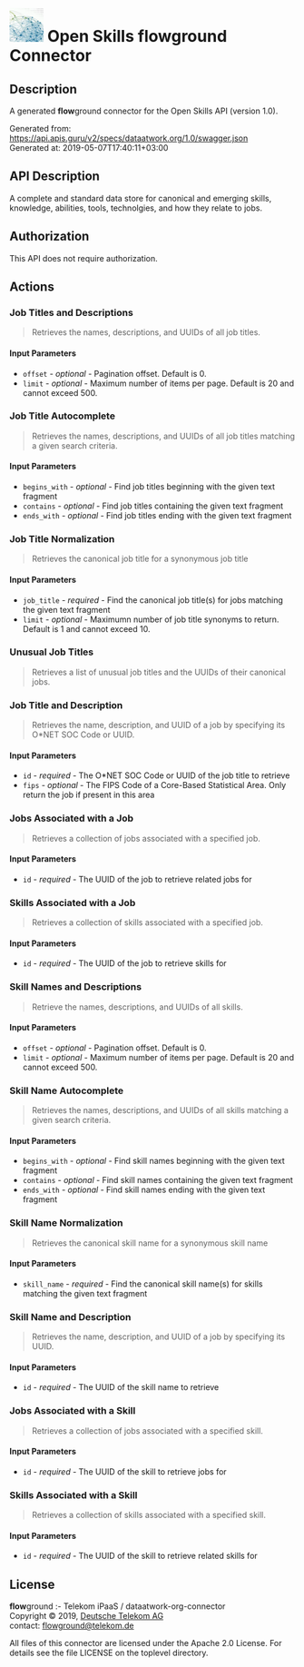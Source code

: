 # ![LOGO](logo.png) Open Skills **flow**ground Connector

## Description

A generated **flow**ground connector for the Open Skills API (version 1.0).

Generated from: https://api.apis.guru/v2/specs/dataatwork.org/1.0/swagger.json<br/>
Generated at: 2019-05-07T17:40:11+03:00

## API Description

A complete and standard data store for canonical and emerging skills, knowledge, abilities, tools, technolgies, and how they relate to jobs.

## Authorization

This API does not require authorization.

## Actions

### Job Titles and Descriptions

> Retrieves the names, descriptions, and UUIDs of all job titles.

#### Input Parameters
* `offset` - _optional_ - Pagination offset. Default is 0.
* `limit` - _optional_ - Maximum number of items per page. Default is 20 and cannot exceed 500.

### Job Title Autocomplete

> Retrieves the names, descriptions, and UUIDs of all job titles matching a given search criteria.

#### Input Parameters
* `begins_with` - _optional_ - Find job titles beginning with the given text fragment
* `contains` - _optional_ - Find job titles containing the given text fragment
* `ends_with` - _optional_ - Find job titles ending with the given text fragment

### Job Title Normalization

> Retrieves the canonical job title for a synonymous job title

#### Input Parameters
* `job_title` - _required_ - Find the canonical job title(s) for jobs matching the given text fragment
* `limit` - _optional_ - Maximumn number of job title synonyms to return. Default is 1 and cannot exceed 10.

### Unusual Job Titles

> Retrieves a list of unusual job titles and the UUIDs of their canonical jobs.

### Job Title and Description

> Retrieves the name, description, and UUID of a job by specifying its O*NET SOC Code or UUID.

#### Input Parameters
* `id` - _required_ - The O*NET SOC Code or UUID of the job title to retrieve
* `fips` - _optional_ - The FIPS Code of a Core-Based Statistical Area. Only return the job if present in this area

### Jobs Associated with a Job

> Retrieves a collection of jobs associated with a specified job.

#### Input Parameters
* `id` - _required_ - The UUID of the job to retrieve related jobs for

### Skills Associated with a Job

> Retrieves a collection of skills associated with a specified job.

#### Input Parameters
* `id` - _required_ - The UUID of the job to retrieve skills for

### Skill Names and Descriptions

> Retrieve the names, descriptions, and UUIDs of all skills.

#### Input Parameters
* `offset` - _optional_ - Pagination offset. Default is 0.
* `limit` - _optional_ - Maximum number of items per page. Default is 20 and cannot exceed 500.

### Skill Name Autocomplete

> Retrieves the names, descriptions, and UUIDs of all skills matching a given search criteria.

#### Input Parameters
* `begins_with` - _optional_ - Find skill names beginning with the given text fragment
* `contains` - _optional_ - Find skill names containing the given text fragment
* `ends_with` - _optional_ - Find skill names ending with the given text fragment

### Skill Name Normalization

> Retrieves the canonical skill name for a synonymous skill name

#### Input Parameters
* `skill_name` - _required_ - Find the canonical skill name(s) for skills matching the given text fragment

### Skill Name and Description

> Retrieves the name, description, and UUID of a job by specifying its UUID.

#### Input Parameters
* `id` - _required_ - The UUID of the skill name to retrieve

### Jobs Associated with a Skill

> Retrieves a collection of jobs associated with a specified skill.

#### Input Parameters
* `id` - _required_ - The UUID of the skill to retrieve jobs for

### Skills Associated with a Skill

> Retrieves a collection of skills associated with a specified skill.

#### Input Parameters
* `id` - _required_ - The UUID of the skill to retrieve related skills for

## License

**flow**ground :- Telekom iPaaS / dataatwork-org-connector<br/>
Copyright © 2019, [Deutsche Telekom AG](https://www.telekom.de)<br/>
contact: flowground@telekom.de

All files of this connector are licensed under the Apache 2.0 License. For details
see the file LICENSE on the toplevel directory.
